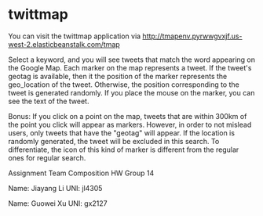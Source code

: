 # twittmap
You can visit the twittmap application via
http://tmapenv.pyrwwgvxjf.us-west-2.elasticbeanstalk.com/tmap

Select a keyword, and you will see tweets that match the word appearing on the Google Map.
Each marker on the map represents a tweet.
If the tweet's geotag is available, then it the position of the marker represents the geo_location of the tweet.
Otherwise, the position corresponding to the tweet is generated randomly.
If you place the mouse on the marker, you can see the text of the tweet.

Bonus:
If you click on a point on the map, tweets that are within 300km of the point you click will appear as markers.
However, in order to not mislead users, only tweets that have the "geotag" will appear. If the location is randomly generated, the tweet will be excluded in this search.
To differentiate, the icon of this kind of marker is different from the regular ones for regular search.

Assignment Team Composition
HW Group 14

Name: Jiayang Li
UNI: jl4305

Name: Guowei Xu
UNI: gx2127
